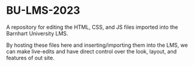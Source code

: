 # BU-LMS-2023
A repository for editing the HTML, CSS, and JS files imported into the Barnhart University LMS.

By hosting these files here and inserting/importing them into the LMS, we can make live-edits and have direct control over the look, layout, and features of out site.

